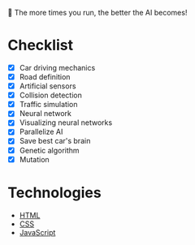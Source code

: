 🧠 The more times you run, the better the AI becomes!

# Checklist

- [x] Car driving mechanics
- [x] Road definition
- [x] Artificial sensors
- [x] Collision detection
- [x] Traffic simulation
- [x] Neural network
- [x] Visualizing neural networks
- [x] Parallelize AI
- [x] Save best car's brain
- [x] Genetic algorithm
- [x] Mutation

# Technologies

- [HTML](https://developer.mozilla.org/en-US/docs/Web/HTML)
- [CSS](https://developer.mozilla.org/en-US/docs/Web/CSS)
- [JavaScript](https://developer.mozilla.org/en-US/docs/Web/JavaScript)